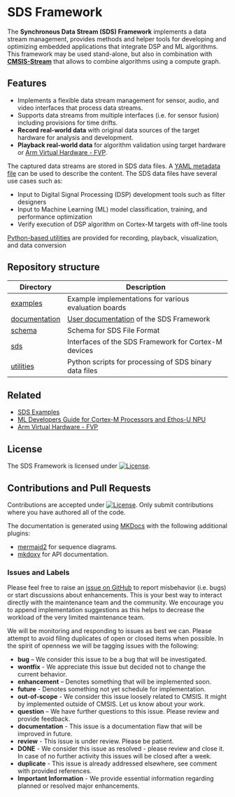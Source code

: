 # SDS Framework

The **Synchronous Data Stream (SDS) Framework** implements a data stream management, provides methods and helper tools for developing and optimizing embedded applications that integrate DSP and ML algorithms. This framework may be used stand-alone, but also in combination with [**CMSIS-Stream**](https://github.com/ARM-software/CMSIS-Stream) that allows to combine algorithms using a compute graph.

## Features

- Implements a flexible data stream management for sensor, audio, and video interfaces that process data streams.
- Supports data streams from multiple interfaces (i.e. for sensor fusion) including provisions for time drifts.
- **Record real-world data** with original data sources of the target hardware for analysis and development.
- **Playback real-world data** for algorithm validation using target hardware or [Arm Virtual Hardware - FVP](https://github.com/arm-software/avh).

The captured data streams are stored in SDS data files. A [YAML metadata file](./schema/README.md) can be used to describe the content. The SDS data files have several use cases such as:

- Input to Digital Signal Processing (DSP) development tools such as filter designers
- Input to Machine Learning (ML) model classification, training, and performance optimization 
- Verify execution of DSP algorithm on Cortex-M targets with off-line tools

[Python-based utilities](./utilities/README.md) are provided for recording, playback, visualization, and data conversion

## Repository structure

Directory                         | Description
----------------------------------|-------------------------------
[examples](./examples)            | Example implementations for various evaluation boards
[documentation](./documentation/) | [User documentation](https://arm-software.github.io/SDS-Framework/main/index.html) of the SDS Framework
[schema](./schema)                | Schema for SDS File Format
[sds](./sds)                      | Interfaces of the SDS Framework for Cortex-M devices
[utilities](./utilities)          | Python scripts for processing of SDS binary data files

## Related

- [SDS Examples](https://github.com/Arm-Examples/sds-examples)
- [ML Developers Guide for Cortex-M Processors and Ethos-U NPU](https://developer.arm.com/documentation/109267)
- [Arm Virtual Hardware - FVP](https://github.com/arm-software/avh)

## License

The SDS Framework is licensed under [![License](https://img.shields.io/github/license/arm-software/sds-framework?label)](https://github.com/ARM-software/sds-framework/blob/main/LICENSE).

## Contributions and Pull Requests

Contributions are accepted under [![License](https://img.shields.io/github/license/arm-software/CMSIS_6?label)](https://github.com/ARM-software/CMSIS_6/blob/main/LICENSE). Only submit contributions where you have authored all of the code.

The documentation is generated using [MKDocs](https://www.mkdocs.org/) with the following additional plugins:

- [mermaid2](https://mkdocs-mermaid2.readthedocs.io/en/latest/) for sequence diagrams.
- [mkdoxy](https://pypi.org/project/mkdoxy) for API documentation.

### Issues and Labels

Please feel free to raise an [issue on GitHub](https://github.com/ARM-software/sds-framework/issues)
to report misbehavior (i.e. bugs) or start discussions about enhancements. This
is your best way to interact directly with the maintenance team and the community.
We encourage you to append implementation suggestions as this helps to decrease the
workload of the very limited maintenance team.

We will be monitoring and responding to issues as best we can.
Please attempt to avoid filing duplicates of open or closed items when possible.
In the spirit of openness we will be tagging issues with the following:

- **bug** – We consider this issue to be a bug that will be investigated.
- **wontfix** - We appreciate this issue but decided not to change the current behavior.
- **enhancement** – Denotes something that will be implemented soon.
- **future** - Denotes something not yet schedule for implementation.
- **out-of-scope** - We consider this issue loosely related to CMSIS. It might by implemented outside of CMSIS. Let us know about your work.
- **question** – We have further questions to this issue. Please review and provide feedback.
- **documentation** - This issue is a documentation flaw that will be improved in future.
- **review** - This issue is under review. Please be patient.
- **DONE** - We consider this issue as resolved - please review and close it. In case of no further activity this issues will be closed after a week.
- **duplicate** - This issue is already addressed elsewhere, see comment with provided references.
- **Important Information** - We provide essential information regarding planned or resolved major enhancements.
